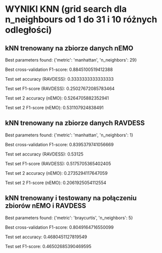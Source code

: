 # WYNIKI KNN (grid search dla n_neighbours od 1 do 31 i 10 różnych odległości)

## kNN trenowany na zbiorze danych nEMO 
Best parameters found:  {'metric': 'manhattan', 'n_neighbors': 29}

Best cross-validation F1-score:  0.8845100519412388

Test set accuracy (RAVDESS):  0.3333333333333333

Test set F1-score (RAVDESS):  0.25027672085783464

Test set 2 accuracy (nEMO):  0.5264705882352941

Test set 2 F1-score (nEMO):  0.531107924838491


## kNN trenowany na zbiorze danych RAVDESS
Best parameters found:  {'metric': 'manhattan', 'n_neighbors': 1}

Best cross-validation F1-score:  0.8395379741056669

Test set accuracy (RAVDESS):  0.53125

Test set F1-score (RAVDESS):  0.5175705365402405

Test set 2 accuracy (nEMO):  0.2735294117647059

Test set 2 F1-score (nEMO):  0.2061925054112554


## kNN trenowany i testowany na połączeniu zbiorów nEMO i RAVDESS
Best parameters found:  {'metric': 'braycurtis', 'n_neighbors': 5}

Best cross-validation F1-score:  0.8049164716550099

Test set accuracy:  0.4680451127819549

Test set F1-score:  0.46502685390469595

